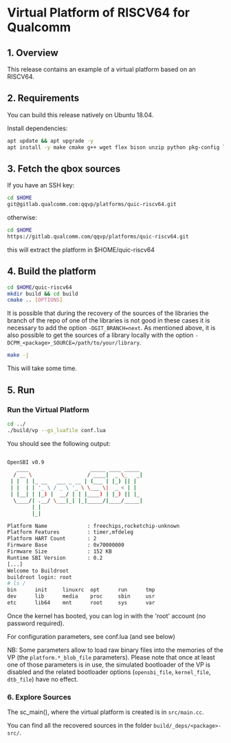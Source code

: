 [//]: # (SECTION 0)
# Virtual Platform of RISCV64 for Qualcomm

## 1. Overview

This release contains an example of a virtual platform based on an RISCV64.
## 2. Requirements

You can build this release natively on Ubuntu 18.04.

Install dependencies:
```bash
apt update && apt upgrade -y
apt install -y make cmake g++ wget flex bison unzip python pkg-config libpixman-1-dev libglib2.0-dev
```

## 3. Fetch the qbox sources

If you have an SSH key:
```bash
cd $HOME
git@gitlab.qualcomm.com:qqvp/platforms/quic-riscv64.git
```

otherwise:
```bash
cd $HOME
https://gitlab.qualcomm.com/qqvp/platforms/quic-riscv64.git
```

this will extract the platform in $HOME/quic-riscv64

## 4. Build the platform

```bash
cd $HOME/quic-riscv64
mkdir build && cd build
cmake .. [OPTIONS]
```
It is possible that during the recovery of the sources of the libraries the branch of the repo of one of the libraries is not good in these cases it is necessary to add the option `-DGIT_BRANCH=next`.
As mentioned above, it is also possible to get the sources of a library locally with the option `-DCPM_<package>_SOURCE=/path/to/your/library`.

```bash
make -j
```

This will take some time.

## 5. Run

### Run the Virtual Platform
```bash
cd ../
./build/vp --gs_luafile conf.lua
```
You should see the following output:
```bash

OpenSBI v0.9
   ____                    _____ ____ _____
  / __ \                  / ____|  _ \_   _|
 | |  | |_ __   ___ _ __ | (___ | |_) || |
 | |  | | '_ \ / _ \ '_ \ \___ \|  _ < | |
 | |__| | |_) |  __/ | | |____) | |_) || |_
  \____/| .__/ \___|_| |_|_____/|____/_____|
        | |
        |_|

Platform Name             : freechips,rocketchip-unknown
Platform Features         : timer,mfdeleg
Platform HART Count       : 2
Firmware Base             : 0x70000000
Firmware Size             : 152 KB
Runtime SBI Version       : 0.2
[...]
Welcome to Buildroot
buildroot login: root
# ls /
bin      init     linuxrc  opt      run      tmp
dev      lib      media    proc     sbin     usr
etc      lib64    mnt      root     sys      var

```

Once the kernel has booted, you can log in with the 'root' account (no password required).

For configuration parameters, see conf.lua (and see below)

NB: Some parameters allow to load raw binary files into the memories of the VP
(the `platform.*_blob_file` parameters).  Please note that once at least one of
those parameters is in use, the simulated bootloader of the VP is disabled and
the related bootloader options (`opensbi_file`, `kernel_file`, `dtb_file`) have
no effect.

### 6. Explore Sources

The sc_main(), where the virtual platform is created is in `src/main.cc`.

You can find all the recovered sources in the folder `build/_deps/<package>-src/`.
